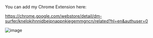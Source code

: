 You can add my Chrome Extension here: 

https://chrome.google.com/webstore/detail/dm-surfer/knelokjhnnidbejpnappnkjegemmgncn/related?hl=en&authuser=0

![image](https://user-images.githubusercontent.com/26408789/228527575-3c278d10-4dc7-4e5a-8805-c02fdf74302e.png)
